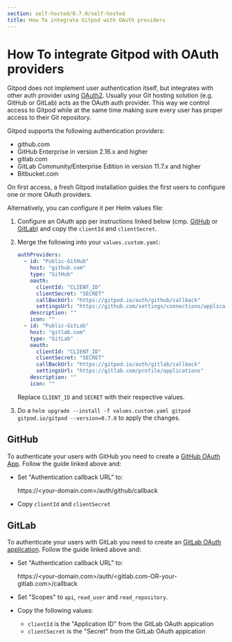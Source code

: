 ```yaml
---
section: self-hosted/0.7.0/self-hosted
title: How To integrate Gitpod with OAuth providers
---
```


<script context="module">
  export const prerender = true;
</script>

# How To integrate Gitpod with OAuth providers

Gitpod does not implement user authentication itself, but integrates with other auth provider using [OAuth2](https://oauth.net/2/).
Usually your Git hosting solution (e.g. GitHub or GitLab) acts as the OAuth auth provider. This way we control access to Gitpod while at
the same time making sure every user has proper access to their Git repository.

Gitpod supports the following authentication providers:

- github.com
- GitHub Enterprise in version 2.16.x and higher
- gitlab.com
- GitLab Community/Enterprise Edition in version 11.7.x and higher
- Bitbucket.com

On first access, a fresh Gitpod installation guides the first users to configure one or more OAuth providers.

Alternatively, you can configure it per Helm values file:

1.  Configure an OAuth app per instructions linked below (cmp. [GitHub](#GitHub) or [GitLab](#GitLab)) and copy the `clientId` and `clientSecret`.

2.  Merge the following into your `values.custom.yaml`:

    ```yaml
    authProviders:
      - id: "Public-GitHub"
        host: "github.com"
        type: "GitHub"
        oauth:
          clientId: "CLIENT_ID"
          clientSecret: "SECRET"
          callBackUrl: "https://gitpod.io/auth/github/callback"
          settingsUrl: "https://github.com/settings/connections/applications/CLIENT_ID"
        description: ""
        icon: ""
      - id: "Public-GitLab"
        host: "gitlab.com"
        type: "GitLab"
        oauth:
          clientId: "CLIENT_ID"
          clientSecret: "SECRET"
          callBackUrl: "https://gitpod.io/auth/gitlab/callback"
          settingsUrl: "https://gitlab.com/profile/applications"
        description: ""
        icon: ""
    ```

    Replace `CLIENT_ID` and `SECRET` with their respective values.

3.  Do a `helm upgrade --install -f values.custom.yaml gitpod gitpod.io/gitpod --version=0.7.0` to apply the changes.

## GitHub

To authenticate your users with GitHub you need to create a [GitHub OAuth App](https://developer.github.com/apps/building-oauth-apps/creating-an-oauth-app/).
Follow the guide linked above and:

- Set "Authentication callback URL" to:

  https://<your-domain.com>/auth/github/callback

- Copy `clientId` and `clientSecret`

## GitLab

To authenticate your users with GitLab you need to create an [GitLab OAuth application](https://docs.gitlab.com/ee/integration/oauth_provider.html).
Follow the guide linked above and:

- Set "Authentication callback URL" to:

  https://<your-domain.com>/auth/<gitlab.com-OR-your-gitlab.com>/callback

- Set "Scopes" to `api`, `read_user` and `read_repository`.
- Copy the following values:
  - `clientId` is the "Application ID" from the GitLab OAuth appication
  - `clientSecret` is the "Secret" from the GitLab OAuth appication
